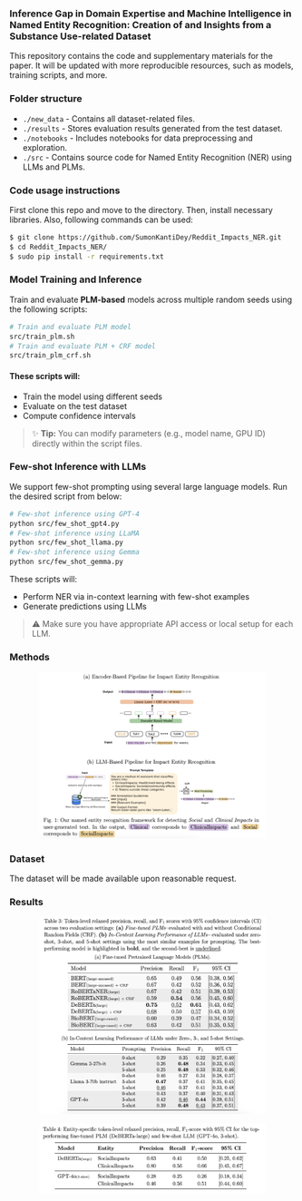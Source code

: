 ### Inference Gap in Domain Expertise and Machine Intelligence in Named Entity Recognition: Creation of and Insights from a Substance Use-related Dataset

This repository contains the code and supplementary materials for the paper. It will be updated with more reproducible resources, such as models, training scripts, and more.

### Folder structure ###
- `./new_data` - Contains all dataset-related files.
- `./results` - Stores evaluation results generated from the test dataset.
- `./notebooks` - Includes notebooks for data preprocessing and exploration.
- `./src` - Contains source code for Named Entity Recognition (NER) using LLMs and PLMs.

### Code usage instructions ### 
First clone this repo and move to the directory. Then, install necessary libraries. Also, following commands can be used:
```bash
$ git clone https://github.com/SumonKantiDey/Reddit_Impacts_NER.git
$ cd Reddit_Impacts_NER/ 
$ sudo pip install -r requirements.txt
```

### Model Training and Inference ### 
Train and evaluate **PLM-based** models across multiple random seeds using the following scripts:
```bash
# Train and evaluate PLM model
src/train_plm.sh
# Train and evaluate PLM + CRF model
src/train_plm_crf.sh
```
####  These scripts will:
- Train the model using different seeds
- Evaluate on the test dataset
- Compute confidence intervals


> ✨ **Tip:** You can modify parameters (e.g., model name, GPU ID) directly within the script files.

### Few-shot Inference with LLMs ### 
We support few-shot prompting using several large language models. Run the desired script from below:
```bash
# Few-shot inference using GPT-4
python src/few_shot_gpt4.py
# Few-shot inference using LLaMA
python src/few_shot_llama.py
# Few-shot inference using Gemma
python src/few_shot_gemma.py
```
These scripts will:
- Perform NER via in-context learning with few-shot examples
- Generate predictions using LLMs
> ⚠️ Make sure you have appropriate API access or local setup for each LLM.

### Methods ###
<p align="center"><img src="./figs/method.png" alt="Model Architecture" width="400"/></p>
 
### Dataset ###
The dataset will be made available upon reasonable request.

### Results ###
<p align="center"><img src="./figs/results.png" alt="results" width="400"/></p>

<p align="center"><img src="./figs/entity-level.png" alt="entity-level" width="400"/></p>

